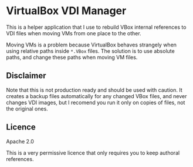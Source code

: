 # VirtualBox VDI Manager

This is a helper application that I use to rebuild VBox internal references to VDI files when moving VMs from one place to the other.

Moving VMs is a problem because VirtualBox behaves strangely when using relative paths inside `*.VBox` files. The solution is to use absolute paths, and change these paths when moving VM files.

Disclaimer
----------

Note that this is not production ready and should be used with caution. It creates a backup files automatically for any changed VBox files, and never changes VDI images, but I recomend you run it only on copies of files, not the original ones.

Licence
-------

Apache 2.0

This is a very permissive licence that only requires you to keep authoral references.